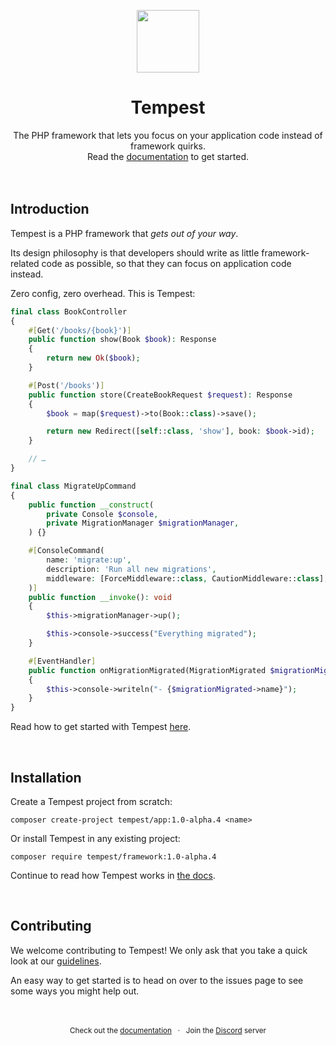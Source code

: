 <p align="center">
  <a href="https://tempestphp.com">
    <img src=".github/tempest-logo.svg" width="100" />
  </a>
</p>

<h1 align="center">Tempest</h1>
<div align="center">
  The PHP framework that lets you focus on your application code instead of framework quirks.
  <br />
  Read the <a href="https://tempestphp.com">documentation</a> to get started.
</div>

<br />
<br />

## Introduction

Tempest is a PHP framework that _gets out of your way_.

Its design philosophy is that developers should write as little framework-related code as possible, so that they can focus on application code instead.

Zero config, zero overhead. This is Tempest:

```php
final class BookController
{
    #[Get('/books/{book}')]
    public function show(Book $book): Response
    {
        return new Ok($book);
    }

    #[Post('/books')]
    public function store(CreateBookRequest $request): Response
    {
        $book = map($request)->to(Book::class)->save();

        return new Redirect([self::class, 'show'], book: $book->id);
    }

    // …
}
```

```php
final class MigrateUpCommand
{
    public function __construct(
        private Console $console,
        private MigrationManager $migrationManager,
    ) {}

    #[ConsoleCommand(
        name: 'migrate:up',
        description: 'Run all new migrations',
        middleware: [ForceMiddleware::class, CautionMiddleware::class],
    )]
    public function __invoke(): void
    {
        $this->migrationManager->up();

        $this->console->success("Everything migrated");
    }

    #[EventHandler]
    public function onMigrationMigrated(MigrationMigrated $migrationMigrated): void
    {
        $this->console->writeln("- {$migrationMigrated->name}");
    }
}
```

Read how to get started with Tempest [here](https://tempestphp.com).

&nbsp;

## Installation

Create a Tempest project from scratch:

```
composer create-project tempest/app:1.0-alpha.4 <name>
```

Or install Tempest in any existing project:

```
composer require tempest/framework:1.0-alpha.4
```

Continue to read how Tempest works in [the docs](https://tempestphp.com).

&nbsp;

## Contributing

We welcome contributing to Tempest! We only ask that you take a quick look at our [guidelines](https://tempestphp.com/docs/internals/contributing/).

An easy way to get started is to head on over to the issues page to see some ways you might help out.

<p align="center">
	<br />
	<br />
	<sub>
		Check out the <a href="https://tempestphp.com">documentation</a>
		&nbsp;
		·
		&nbsp;
		Join the <a href="https://tempestphp.com/discord">Discord</a> server
  </sub>
</p>
